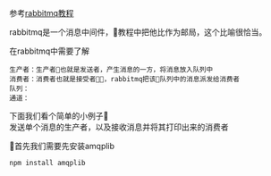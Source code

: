 参考[rabbitmq教程](http://www.rabbitmq.com/getstarted.html)  

rabbitmq是一个消息中间件，教程中把他比作为邮局，这个比喻很恰当。

在rabbitmq中需要了解  
```
生产者：生产者也就是发送者，产生消息的一方，将消息放入队列中
消费者：消费者也就是接受者，rabbitmq把该队列中的消息派发给消费者
队列：
通道：
```

下面我们看个简单的小例子  
发送单个消息的生产者，以及接收消息并将其打印出来的消费者  

首先我们需要先安装amqplib
```
npm install amqplib
```